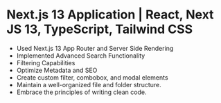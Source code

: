 # Next.js 13 Application | React, Next JS 13, TypeScript, Tailwind CSS

- Used Next.js 13 App Router and Server Side Rendering
- Implemented Advanced Search Functionality
- Filtering Capabilities
- Optimize Metadata and SEO
- Create custom filter, combobox, and modal elements
- Maintain a well-organized file and folder structure.
- Embrace the principles of writing clean code.
